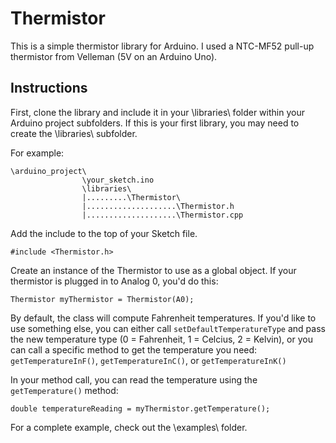 # Thermistor
This is a simple thermistor library for Arduino. I used a NTC-MF52 pull-up thermistor from Velleman (5V on an Arduino Uno).
## Instructions
First, clone the library and include it in your \libraries\ folder within your Arduino project subfolders. 
If this is your first library, you may need to create the \libraries\ subfolder.

For example:
```
\arduino_project\
                \your_sketch.ino
                \libraries\
                |.........\Thermistor\
                |....................\Thermistor.h
                |....................\Thermistor.cpp
```
Add the include to the top of your Sketch file.

`#include <Thermistor.h>`

Create an instance of the Thermistor to use as a global object. If your thermistor is plugged in to Analog 0, you'd do this:

`Thermistor myThermistor = Thermistor(A0);`

By default, the class will compute Fahrenheit temperatures. If you'd like to use something else, you can either call `setDefaultTemperatureType` and pass the new temperature type (0 = Fahrenheit, 1 = Celcius, 2 = Kelvin), or you can call a specific method to get the temperature you need: `getTemperatureInF()`, `getTemperatureInC()`, or `getTemperatureInK()`

In your method call, you can read the temperature using the `getTemperature()` method:

`double temperatureReading = myThermistor.getTemperature();`

For a complete example, check out the \examples\ folder.
